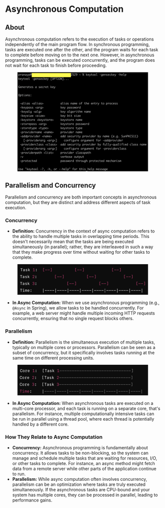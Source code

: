 # Asynchronous Computation

## About

Asynchronous computation refers to the execution of tasks or operations independently of the main program flow. In synchronous programming, tasks are executed one after the other, and the program waits for each task to complete before moving on to the next one. However, in asynchronous programming, tasks can be executed concurrently, and the program does not wait for each task to finish before proceeding.

<figure><img src="../../../.gitbook/assets/image (33).png" alt=""><figcaption></figcaption></figure>

## Parallelism and Concurrency

Parallelism and concurrency are both important concepts in asynchronous computation, but they are distinct and address different aspects of task execution.

### **Concurrency**

* **Definition:** Concurrency in the context of async computation refers to the ability to handle multiple tasks in overlapping time periods. This doesn't necessarily mean that the tasks are being executed simultaneously (in parallel); rather, they are interleaved in such a way that they make progress over time without waiting for other tasks to complete.

<figure><img src="../../../.gitbook/assets/image.png" alt="" width="563"><figcaption></figcaption></figure>

* **In Async Computation:** When we use asynchronous programming (e.g., `@Async` in Spring), we allow tasks to be handled concurrently. For example, a web server might handle multiple incoming HTTP requests concurrently, ensuring that no single request blocks others.

### **Parallelism**

* **Definition:** Parallelism is the simultaneous execution of multiple tasks, typically on multiple cores or processors. Parallelism can be seen as a subset of concurrency, but it specifically involves tasks running at the same time on different processing units.

<figure><img src="../../../.gitbook/assets/image (1).png" alt="" width="563"><figcaption></figcaption></figure>

* **In Async Computation:** When asynchronous tasks are executed on a multi-core processor, and each task is running on a separate core, that's parallelism. For instance, multiple computationally intensive tasks can be run in parallel using a thread pool, where each thread is potentially handled by a different core.

### **How They Relate to Async Computation**

* **Concurrency:** Asynchronous programming is fundamentally about concurrency. It allows tasks to be non-blocking, so the system can manage and schedule multiple tasks that are waiting for resources, I/O, or other tasks to complete. For instance, an async method might fetch data from a remote server while other parts of the application continue to run.
* **Parallelism:** While async computation often involves concurrency, parallelism can be an optimization where tasks are truly executed simultaneously. If the asynchronous tasks are CPU-bound and your system has multiple cores, they can be processed in parallel, leading to performance gains.
